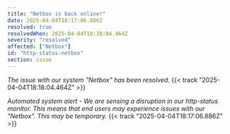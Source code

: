 ```yaml
---
title: "Netbox is back online!"
date: 2025-04-04T18:17:06.886Z
resolved: true
resolvedWhen: 2025-04-04T18:18:04.464Z
severity: "resolved"
affected: ["Netbox"]
id: "http-status-netbox"
section: issue
---
```


*The issue with our system "Netbox" has been resolved.* {{< track "2025-04-04T18:18:04.464Z" >}}

**Automated system alert* - We are sensing a disruption in our http-status monitor. This means that end users may experience issues with our "Netbox". This may be temporary.* {{< track "2025-04-04T18:17:06.886Z" >}}

